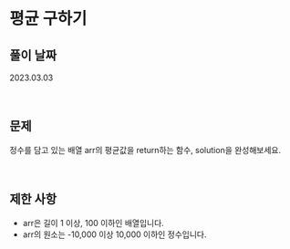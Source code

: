 # 평균 구하기

## 풀이 날짜
2023.03.03

<br />

## 문제
정수를 담고 있는 배열 arr의 평균값을 return하는 함수, solution을 완성해보세요.

<br />

## 제한 사항
- arr은 길이 1 이상, 100 이하인 배열입니다.
- arr의 원소는 -10,000 이상 10,000 이하인 정수입니다.